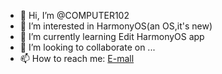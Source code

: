 - 👋 Hi, I’m @COMPUTER102
- 👀 I’m interested in HarmonyOS(an OS,it's new)
- 🌱 I’m currently learning Edit HarmonyOS app
- 💞️ I’m looking to collaborate on ...
- 📫 How to reach me: [E-mall](malto:leo20190816@outlook.com)

<!---
COMPUTER102/COMPUTER102 is a ✨ special ✨ repository because its `README.md` (this file) appears on your GitHub profile.
You can click the Preview link to take a look at your changes.
--->
